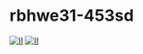 # rbhwe31-453sd
[![II](https://github.com/alif819015/rbhwe31-453sd/assets/86307047/f9dda312-1264-4584-bbe2-5b1f45daa74c)](https://gitgo.org)
[![II](https://github.com/alif819015/rbhwe31-453sd/assets/86307047/e905f181-9c7a-4666-9f62-92360ee9c0b0)](https://gitgo.org)
